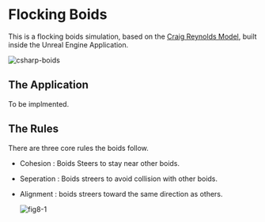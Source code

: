 # Flocking Boids

This is a flocking boids simulation, based on the [Craig Reynolds Model](https://www.red3d.com/cwr/boids/), built inside the Unreal Engine Application.

![csharp-boids](https://github.com/BoonBoonBoonBoon/FlockingUnreal/assets/84918413/29c6f826-73d0-43bd-9f02-7924882f7e7c)

## The Application
To be implmented.

## The Rules

There are three core rules the boids follow.

* Cohesion : Boids Steers to stay near other boids.
- Seperation : Boids streers to avoid collision with other boids.
* Alignment : boids streers toward the same direction as others.

  ![fig8-1](https://github.com/BoonBoonBoonBoon/FlockingUnreal/assets/84918413/431d1c1d-16c2-4e4d-9f7f-c0e0fdfbea71)

